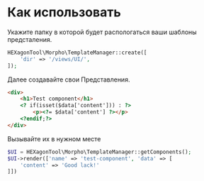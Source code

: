 # Как использовать 

Укажите папку в которой будет распологаться ваши шаблоны предсталения.

```php
HEXagonTool\Morpho\TemplateManager::create([
    'dir' => '/views/UI/',
]);
```

Далее создавайте свои Представления.
```html
<div>
    <h1>Test component</h1>
    <? if(isset($data['content'])) : ?>
        <p><?= $data['content'] ?></p>
    <?endif;?>
</div>
````
Вызывайте их в нужном месте
```php
$UI = HEXagonTool\Morpho\TemplateManager::getComponents();
$UI->render(['name' => 'test-component', 'data' => [
    'content' => 'Good lack!'
]])
```